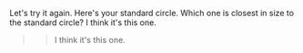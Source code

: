 Let's try it again. Here's your standard circle. Which one is closest in size
to the standard circle? I think it's this one.
>> I think it's this one.
